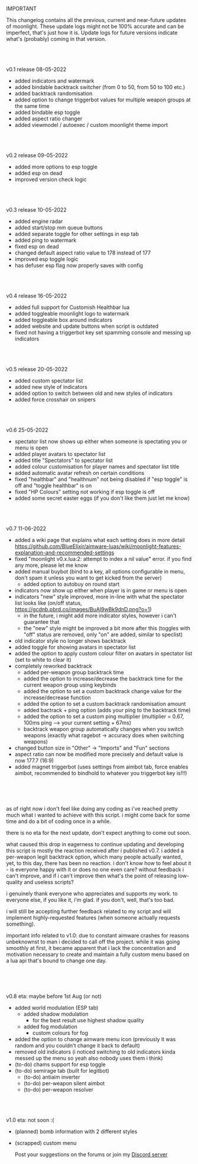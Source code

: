 IMPORTANT

This changelog contains all the previous, current and near-future updates of moonlight.
These update logs might not be 100% accurate and can be imperfect, that's just how it is.
Update logs for future versions indicate what's (probably) coming in that version.

<br><br><br>
v0.1 release 08-05-2022
- added indicators and watermark
- added bindable backtrack switcher (from 0 to 50, from 50 to 100 etc.)
- added backtrack randomisation
- added option to change triggerbot values for multiple weapon groups at the same time
- added bindable esp toggle
- added aspect ratio changer
- added viewmodel / autoexec / custom moonlight theme import

<br><br><br>
v0.2 release 09-05-2022
- added more options to esp toggle
- added esp on dead
- improved version check logic

<br><br><br>
v0.3 release 10-05-2022
- added engine radar
- added start/stop mm queue buttons
- added separate toggle for other settings in esp tab
- added ping to watermark
- fixed esp on dead
- changed default aspect ratio value to 178 instead of 177
- improved esp toggle logic
- has defuser esp flag now properly saves with config

<br><br><br>
v0.4 release 16-05-2022
- added full support for Customish Healthbar lua
- added toggleable moonlight logo to watermark
- added toggleable box around indicators
- added website and update buttons when script is outdated
- fixed not having a triggerbot key set spamming console and messing up indicators

<br><br><br>
v0.5 release 20-05-2022
- added custom spectator list
- added new style of indicators
- added option to switch between old and new styles of indicators
- added force crosshair on snipers

<br><br><br>
v0.6 25-05-2022
- spectator list now shows up either when someone is spectating you or menu is open
- added player avatars to spectator list
- added title "Spectators" to spectator list
- added colour customisation for player names and spectator list title
- added automatic avatar refresh on certain conditions
- fixed "healthbar" and "healthnum" not being disabled if "esp toggle" is off and "toggle healthbar" is on
- fixed "HP Colours" setting not working if esp toggle is off
- added some secret easter eggs (if you don't like them just let me know)

<br><br><br>
v0.7 11-06-2022
- added a wiki page that explains what each setting does in more detail https://github.com/BlueElixir/aimware-luas/wiki/moonlight-features-explanation-and-recommended-settings
- fixed "moonlight v0.x.lua:2: attempt to index a nil value" error. if you find any more, please let me know
- added manual buybot (bind to a key, all options configurable in menu, don't spam it unless you want to get kicked from the server)
  * added option to autobuy on round start
- indicators now show up either when player is in game or menu is open
- indicators "new" style improved, more in-line with what the spectator list looks like (on/off status, https://gcdnb.pbrd.co/images/BuAl9wBk9dnD.png?o=1)
  * in the future, i might add more indicator styles, however i can't guarantee that
  * the "new" style might be improved a bit more after this (toggles with "off" status are removed, only "on" are added, similar to speclist)
- old indicator style no longer shows backtrack
- added toggle for showing avatars in spectator list
- added the option to apply custom colour filter on avatars in spectator list (set to white to clear it)
- completely reworked backtrack
  * added per-weapon group backtrack time
  * added the option to increase/decrease the backtrack time for the current weapon group using keybinds
  * added the option to set a custom backtrack change value for the increase/decrease function
  * added the option to set a custom backtrack randomisation amount
  * added bactrack + ping option (adds your ping to the backtrack time)
  * added the option to set a custom ping multiplier (multiplier = 0.67, 100ms ping --> your current setting + 67ms)
  * backtrack weapon group automatically changes when you switch weapons (exactly what ragebot -> accuracy does when switching weapons)
- changed button size in "Other" -> "Imports" and "Fun" sections
- aspect ratio can now be modified more precisely and default value is now 177.7 (16:9)
- added magnet triggerbot (uses settings from aimbot tab, force enables aimbot, recommended to bindhold to whatever you triggerbot key is!!!)

<br><br><br>

as of right now i don't feel like doing any coding as i've reached pretty much what i wanted to achieve with this script.
i might come back for some time and do a bit of coding once in a while.

there is no eta for the next update, don't expect anything to come out soon.

what caused this drop in eagerness to continue updating and developing this script is mostly the reaction received after i published v0.7. i added a per-weapon legit backtrack option, which many people actually wanted, yet, to this day, there has been no reaction. i don't know how to feel about it - is everyone happy with it or does no one even care? without feedback i can't improve, and if i can't improve then what's the point of releasing low-quality and useless scripts?

i genuinely thank everyone who appreciates and supports my work. to everyone else, if you like it, i'm glad. if you don't, well, that's too bad.

i will still be accepting further feedback related to my script and will implement highly-requested features (when someone actually requests something).

important info related to v1.0:
due to constant aimware crashes for reasons unbeknownst to man i decided to call off the project. while it was going smoothly at first, it became apparent that i lack the concentration and motivation necessary to create and maintain a fully custom menu based on a lua api that's bound to change one day.

<br><br><br>

v0.8 eta: maybe before 1st Aug (or not)
- added world modulation (ESP tab)
  - added shadow modulation
    - for the best result use highest shadow quality
  - added fog modulation
    - custom colours for fog
- added the option to change aimware menu icon (previously it was random and you couldn't change it back to default)
- removed old indicators (i noticed switching to old indicators kinda messed up the menu so yeah also nobody uses them i think)
- (to-do) chams support for esp toggle
- (to-do) semirage tab (built for legitbot)
  - (to-do) antiaim inverter
  - (to-do) per-weapon silent aimbot
  - (to-do) per-weapon resolver

<br><br><br>
v1.0 eta: not soon :(
- (planned) bomb information with 2 different styles
- (scrapped) custom menu

  Post your suggestions on the forums or join my [Discord server](https://discord.gg/XCpTmK8DAw) 
